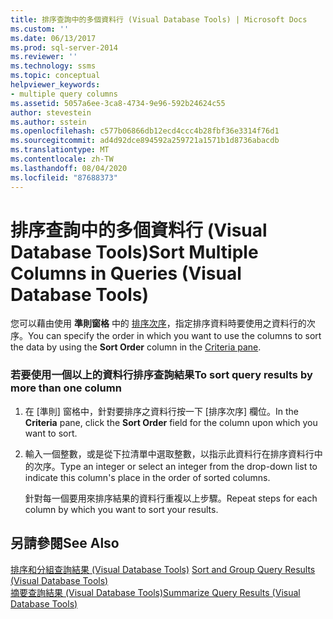 ```yaml
---
title: 排序查詢中的多個資料行 (Visual Database Tools) | Microsoft Docs
ms.custom: ''
ms.date: 06/13/2017
ms.prod: sql-server-2014
ms.reviewer: ''
ms.technology: ssms
ms.topic: conceptual
helpviewer_keywords:
- multiple query columns
ms.assetid: 5057a6ee-3ca8-4734-9e96-592b24624c55
author: stevestein
ms.author: sstein
ms.openlocfilehash: c577b06866db12ecd4ccc4b28fbf36e3314f76d1
ms.sourcegitcommit: ad4d92dce894592a259721a1571b1d8736abacdb
ms.translationtype: MT
ms.contentlocale: zh-TW
ms.lasthandoff: 08/04/2020
ms.locfileid: "87688373"
---
```

# <a name="sort-multiple-columns-in-queries-visual-database-tools"></a><span data-ttu-id="e4cdd-102">排序查詢中的多個資料行 (Visual Database Tools)</span><span class="sxs-lookup"><span data-stu-id="e4cdd-102">Sort Multiple Columns in Queries (Visual Database Tools)</span></span>
  <span data-ttu-id="e4cdd-103">您可以藉由使用 **準則窗格** 中的 [排序次序](visual-database-tools.md)，指定排序資料時要使用之資料行的次序。</span><span class="sxs-lookup"><span data-stu-id="e4cdd-103">You can specify the order in which you want to use the columns to sort the data by using the **Sort Order** column in the [Criteria pane](visual-database-tools.md).</span></span>  
  
### <a name="to-sort-query-results-by-more-than-one-column"></a><span data-ttu-id="e4cdd-104">若要使用一個以上的資料行排序查詢結果</span><span class="sxs-lookup"><span data-stu-id="e4cdd-104">To sort query results by more than one column</span></span>  
  
1.  <span data-ttu-id="e4cdd-105">在 [準則]  窗格中，針對要排序之資料行按一下 [排序次序]  欄位。</span><span class="sxs-lookup"><span data-stu-id="e4cdd-105">In the **Criteria** pane, click the **Sort Order** field for the column upon which you want to sort.</span></span>  
  
2.  <span data-ttu-id="e4cdd-106">輸入一個整數，或是從下拉清單中選取整數，以指示此資料行在排序資料行中的次序。</span><span class="sxs-lookup"><span data-stu-id="e4cdd-106">Type an integer or select an integer from the drop-down list to indicate this column's place in the order of sorted columns.</span></span>  
  
     <span data-ttu-id="e4cdd-107">針對每一個要用來排序結果的資料行重複以上步驟。</span><span class="sxs-lookup"><span data-stu-id="e4cdd-107">Repeat steps for each column by which you want to sort your results.</span></span>  
  
## <a name="see-also"></a><span data-ttu-id="e4cdd-108">另請參閱</span><span class="sxs-lookup"><span data-stu-id="e4cdd-108">See Also</span></span>  
 <span data-ttu-id="e4cdd-109">[排序和分組查詢結果 &#40;Visual Database Tools&#41;](sort-and-group-query-results-visual-database-tools.md) </span><span class="sxs-lookup"><span data-stu-id="e4cdd-109">[Sort and Group Query Results &#40;Visual Database Tools&#41;](sort-and-group-query-results-visual-database-tools.md) </span></span>  
 [<span data-ttu-id="e4cdd-110">摘要查詢結果 &#40;Visual Database Tools&#41;</span><span class="sxs-lookup"><span data-stu-id="e4cdd-110">Summarize Query Results &#40;Visual Database Tools&#41;</span></span>](summarize-query-results-visual-database-tools.md)  
  
  
